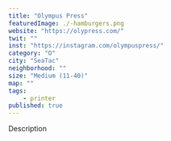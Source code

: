 ```yaml
---
title: "Olympus Press"
featuredImage: ./-hamburgers.png
website: "https://olypress.com/"
twit: ""
inst: "https://instagram.com/olympuspress/"
category: "O"
city: "SeaTac"
neighborhood: ""
size: "Medium (11-40)"
map: ""
tags:
    - printer
published: true
---
```


Description
